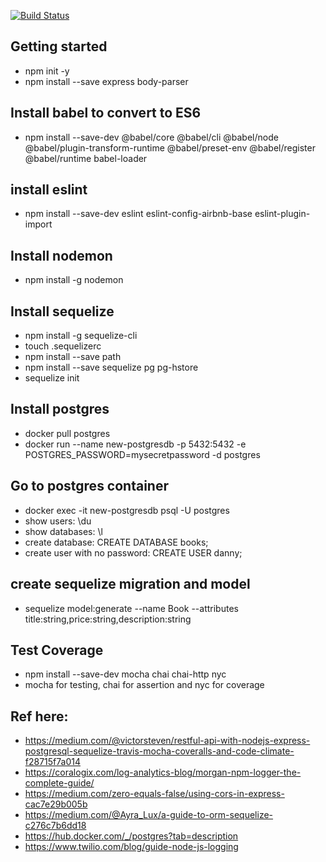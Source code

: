 [![Build Status](https://travis-ci.com/dannylwe/nodejs-express-postgres.svg?token=uFr3V6xNUs2otJzBXJqp&branch=master)](https://travis-ci.com/dannylwe/nodejs-express-postgres)

## Getting started  
- npm init -y  
- npm install --save express body-parser  


## Install babel to convert to ES6  
- npm install --save-dev @babel/core @babel/cli @babel/node @babel/plugin-transform-runtime @babel/preset-env @babel/register @babel/runtime babel-loader  

## install eslint  
- npm install --save-dev eslint eslint-config-airbnb-base eslint-plugin-import  

## Install nodemon  
- npm install -g nodemon  

## Install sequelize  
- npm install -g sequelize-cli  
- touch .sequelizerc  
- npm install --save path  
- npm install --save sequelize pg pg-hstore  
- sequelize init  

## Install postgres
- docker pull postgres  
- docker run --name new-postgresdb -p 5432:5432 -e POSTGRES_PASSWORD=mysecretpassword -d postgres  

## Go to postgres container
- docker exec -it new-postgresdb psql -U postgres  
- show users: \du  
- show databases: \l  
- create database: CREATE DATABASE books;  
- create user with no password: CREATE USER danny;  

## create sequelize migration and model
- sequelize model:generate --name Book --attributes title:string,price:string,description:string  

## Test Coverage  
- npm install --save-dev mocha chai chai-http nyc
- mocha for testing, chai for assertion and nyc for coverage




## Ref here:
- https://medium.com/@victorsteven/restful-api-with-nodejs-express-postgresql-sequelize-travis-mocha-coveralls-and-code-climate-f28715f7a014  
- https://coralogix.com/log-analytics-blog/morgan-npm-logger-the-complete-guide/  
- https://medium.com/zero-equals-false/using-cors-in-express-cac7e29b005b  
- https://medium.com/@Ayra_Lux/a-guide-to-orm-sequelize-c276c7b6dd18  
- https://hub.docker.com/_/postgres?tab=description  
- https://www.twilio.com/blog/guide-node-js-logging  
